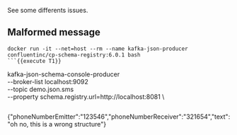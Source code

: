 See some differents issues.

## Malformed message

```
docker run -it --net=host --rm --name kafka-json-producer confluentinc/cp-schema-registry:6.0.1 bash
```{{execute T1}}

```
kafka-json-schema-console-producer \
    --broker-list localhost:9092 \
    --topic demo.json.sms \
    --property schema.registry.url=http://localhost:8081 \
```{{execute T1}}

```
{"phoneNumberEmitter":"123546","phoneNumberReceiver":"321654","text":"oh no, this is a wrong structure"}
```{{execute T1}}